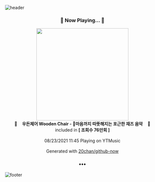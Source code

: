![header](https://capsule-render.vercel.app/api?type=wave&height=170&section=header&text=Hi.%20I'm%20SHIFT&fontColor=090707&fontAlignX=45&fontAlignY=65&fontSize=100)

<h3 align="center">🎵 Now Playing... 🎵</h3>
<p align="center">
  <a href="https://music.youtube.com/watch?v=Jw4axoGKn9k">
    <img width="300" src="https://i.ytimg.com/vi/Jw4axoGKn9k/sddefault.jpg?sqp=-oaymwEWCJADEOEBIAQqCghqEJQEGHgg6AJIWg&rs">
  </a>
  <br>
  🎵&nbsp&nbsp&nbsp <b>우든체어 Wooden Chair - 🍲마음까지 따뜻해지는 포근한 재즈 음악</b> &nbsp&nbsp&nbsp🎵
  <br>
  included in <b>[ 조회수 76만회 ]</b>
  
  <br />
  <br />
  08/23/2021 11:45 Playing on YTMusic
  <br />
  <br />
  Generated with <a href="https://github.com/20chan/github-now">20chan/github-now</a>
</p>

<h3 align="center">•••</h3>

![footer](https://capsule-render.vercel.app/api?type=wave&height=150&section=footer)
